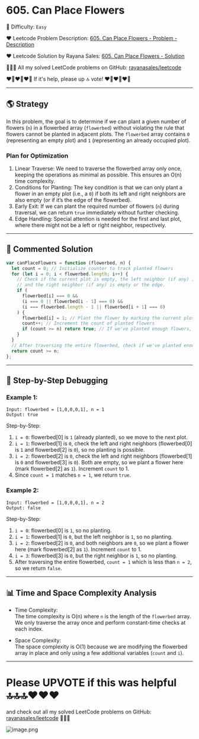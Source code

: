 # 605. Can Place Flowers

🌱 Difficulty: `Easy`

❤️ Leetcode Problem Description: [605. Can Place Flowers - Problem - Description](https://leetcode.com/problems/can-place-flowers/description/)

❤️ Leetcode Solution by Rayana Sales: [605. Can Place Flowers - Solution](https://leetcode.com/problems/can-place-flowers/solutions/5943985/topic)

💁🏻‍♀️ All my solved LeetCode problems on GitHub: [rayanasales/leetcode](https://github.com/rayanasales/leetcode)

❤️‍🔥❤️‍🔥❤️‍🔥 If it's help, please up 🔝 vote! ❤️‍🔥❤️‍🔥❤️‍🔥

---

## 🌎 Strategy

In this problem, the goal is to determine if we can plant a given number of flowers (`n`) in a flowerbed array (`flowerbed`) without violating the rule that flowers cannot be planted in adjacent plots. The `flowerbed` array contains `0` (representing an empty plot) and `1` (representing an already occupied plot).

### Plan for Optimization

1. Linear Traverse: We need to traverse the flowerbed array only once, keeping the operations as minimal as possible. This ensures an O(n) time complexity.
2. Conditions for Planting: The key condition is that we can only plant a flower in an empty plot (i.e., a `0`) if both its left and right neighbors are also empty (or if it’s the edge of the flowerbed).
3. Early Exit: If we can plant the required number of flowers (`n`) during traversal, we can return `true` immediately without further checking.
4. Edge Handling: Special attention is needed for the first and last plot, where there might not be a left or right neighbor, respectively.

---

## 🚀 Commented Solution

```javascript []
var canPlaceFlowers = function (flowerbed, n) {
  let count = 0; // Initialize counter to track planted flowers
  for (let i = 0; i < flowerbed.length; i++) {
    // Check if the current plot is empty, the left neighbor (if any) is empty or the edge,
    // and the right neighbor (if any) is empty or the edge.
    if (
      flowerbed[i] === 0 &&
      (i === 0 || flowerbed[i - 1] === 0) &&
      (i === flowerbed.length - 1 || flowerbed[i + 1] === 0)
    ) {
      flowerbed[i] = 1; // Plant the flower by marking the current plot as 1
      count++; // Increment the count of planted flowers
      if (count >= n) return true; // If we've planted enough flowers, return true
    }
  }
  // After traversing the entire flowerbed, check if we've planted enough flowers
  return count >= n;
};
```

---

## 🔎 Step-by-Step Debugging

### Example 1:

```
Input: flowerbed = [1,0,0,0,1], n = 1
Output: true
```

Step-by-Step:

1. `i = 0`: flowerbed[0] is `1` (already planted), so we move to the next plot.
2. `i = 1`: flowerbed[1] is `0`, check the left and right neighbors (flowerbed[0] is `1` and flowerbed[2] is `0`), so no planting is possible.
3. `i = 2`: flowerbed[2] is `0`, check the left and right neighbors (flowerbed[1] is `0` and flowerbed[3] is `0`). Both are empty, so we plant a flower here (mark flowerbed[2] as `1`). Increment `count` to 1.
4. Since `count = 1` matches `n = 1`, we return `true`.

### Example 2:

```
Input: flowerbed = [1,0,0,0,1], n = 2
Output: false
```

Step-by-Step:

1. `i = 0`: flowerbed[0] is `1`, so no planting.
2. `i = 1`: flowerbed[1] is `0`, but the left neighbor is `1`, so no planting.
3. `i = 2`: flowerbed[2] is `0`, and both neighbors are `0`, so we plant a flower here (mark flowerbed[2] as `1`). Increment `count` to 1.
4. `i = 3`: flowerbed[3] is `0`, but the right neighbor is `1`, so no planting.
5. After traversing the entire flowerbed, `count = 1` which is less than `n = 2`, so we return `false`.

---

## 📊 Time and Space Complexity Analysis

- Time Complexity:  
  The time complexity is O(n) where `n` is the length of the `flowerbed` array. We only traverse the array once and perform constant-time checks at each index.

- Space Complexity:  
  The space complexity is O(1) because we are modifying the flowerbed array in place and only using a few additional variables (`count` and `i`).

---

# Please UPVOTE if this was helpful 🔝🔝🔝❤️❤️❤️

and check out all my solved LeetCode problems on GitHub: [rayanasales/leetcode](https://github.com/rayanasales/leetcode) 🤙😚🤘

![image.png](https://assets.leetcode.com/users/images/57bce3b1-56e2-4c20-9cdf-b61fef26b93b_1725494158.6252415.png)

